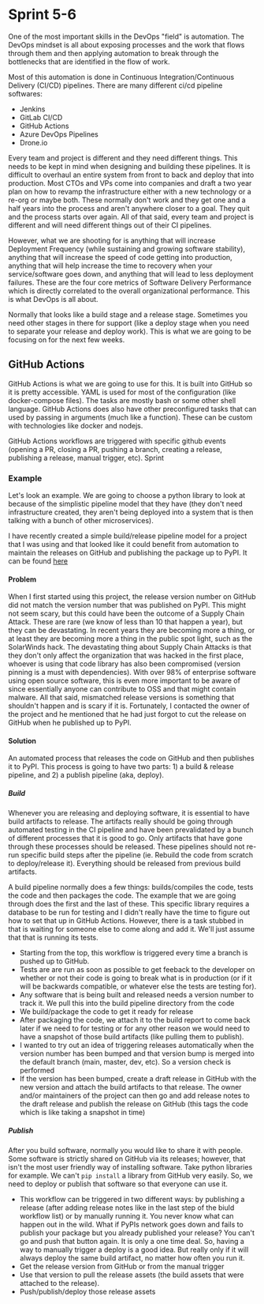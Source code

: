 # Sprint 5-6
One of the most important skills in the DevOps "field" is automation. The DevOps mindset is all
about exposing processes and the work that flows through them and then applying automation to break
through the bottlenecks that are identified in the flow of work. 

Most of this automation is done in Continuous Integration/Continuous Delivery (CI/CD) pipelines.
There are many different ci/cd pipeline softwares:

- Jenkins
- GitLab CI/CD
- GitHub Actions
- Azure DevOps Pipelines
- Drone.io

Every team and project is different and they need different things. This needs to be kept in mind 
when designing and building these pipelines. It is difficult to overhaul an entire system from 
front to back and deploy that into production. Most CTOs and VPs come into companies and draft a 
two year plan on how to revamp the infrastructure either with a new technology or a re-org or 
maybe both. These normally don't work and they get one and a half years into the process and aren't
anywhere closer to a goal. They quit and the process starts over again. All of that said, every team 
and project is different and will need different things out of their CI pipelines.

However, what we are shooting for is anything that will increase Deployment Frequency (while sustaining
and growing software stability), anything that will increase the speed of code getting into production,
anything that will help increase the time to recovery when your service/software goes down, and 
anything that will lead to less deployment failures. These are the four core metrics of Software
Delivery Performance which is directly correlated to the overall organizational performance. This is
what DevOps is all about.

Normally that looks like a build stage and a release stage. Sometimes you need other stages in there
for support (like a deploy stage when you need to separate your release and deploy work). This is what
we are going to be focusing on for the next few weeks.


## GitHub Actions
GitHub Actions is what we are going to use for this. It is built into GitHub so it is pretty
accessible. YAML is used for most of the configuration (like docker-compose files). The tasks are
mostly bash or some other shell language. GitHub Actions does also have other preconfigured tasks
that can used by passing in arguments (much like a function). These can be custom with technologies
like docker and nodejs.

GitHub Actions workflows are triggered with specific github events (opening a PR, closing a PR,
pushing a branch, creating a release, publishing a release, manual trigger, etc). Sprint


### Example
Let's look an example. We are going to choose a python library to look at because of the simplistic
pipeline model that they have (they don't need infrastructure created, they aren't being deployed
into a system that is then talking with a bunch of other microservices). 

I have recently created a simple build/release pipeline model for a project that I was using and that
looked like it could benefit from automation to maintain the releases on GitHub and publishing the 
package up to PyPI. It can be found [here](https://github.com/yfilali/graphql-pynamodb/pull/26/files)

#### Problem
When I first started using this project, the release version number on GitHub did not match the 
version number that was published on PyPI. This might not seem scary, but this could have been the 
outcome of a Supply Chain Attack. These are rare (we know of less than 10 that happen a year), but 
they can be devastating. In recent years they are becoming more a thing, or at least they are becoming
more a thing in the public spot light, such as the SolarWinds hack. The devastating thing about 
Supply Chain Attacks is that they don't only affect the organization that was hacked in the first place,
whoever is using that code library has also been compromised (version pinning is a must with 
dependencies). With over 98% of enterprise software using open source software, this is even more 
important to be aware of since essentially anyone can contribute to OSS and that might contain malware.
All that said, mismatched release versions is something that shouldn't happen and is scary if it is. 
Fortunately, I contacted the owner of the project and he mentioned that he had just forgot to cut the
release on GitHub when he published up to PyPI.

#### Solution
An automated process that releases the code on GitHub and then publishes it to PyPI. This process is
going to have two parts: 1) a build & release pipeline, and 2) a publish pipeline (aka, deploy).


##### Build
Whenever you are releasing and deploying software, it is essential to have build artifacts to release.
The artifacts really should be going through automated testing in the CI pipeline and have been 
prevalidated by a bunch of different processes that it is good to go. Only artifacts that have gone
through these processes should be released. These pipelines should not re-run specific build steps after
the pipeline (ie. Rebuild the code from scratch to deploy/release it). Everything should be released from
previous build artifacts.

A build pipeline normally does a few things: builds/compiles the code, tests the code and then packages
the code. The example that we are going through does the first and the last of these. This specific 
library requires a database to be run for testing and I didn't really have the time to figure out how
to set that up in GitHub Actions. However, there is a task stubbed in that is waiting for someone else
to come along and add it. We'll just assume that that is running its tests.

- Starting from the top, this workflow is triggered every time a branch is pushed up to GitHub. 
- Tests are are run as soon as possible to get feeback to the developer on whether or not their code is 
  going to break what is in production (or if it will be backwards compatible, or whatever else the tests 
  are testing for). 
- Any software that is being built and released needs a version number to track it. We pull this into 
  the build pipeline directory from the code
- We build/package the code to get it ready for release
- After packaging the code, we attach it to the build report to come back later if we need to for testing
  or for any other reason we would need to have a snapshot of those build artifacts (like pulling them
  to publish).
- I wanted to try out an idea of triggering releases automatically when the version number has been bumped
  and that version bump is merged into the default branch (main, master, dev, etc). So a version check is
  performed
- If the version has been bumped, create a draft release in GitHub with the new version and attach the 
  build artifacts to that release. The owner and/or maintainers of the project can then go and add release
  notes to the draft release and publish the release on GitHub (this tags the code which is like taking a
  snapshot in time)


##### Publish
After you build software, normally you would like to share it with people. Some software is strictly shared
on GitHub via its releases; however, that isn't the most user friendly way of installing software. Take
python libraries for example. We can't `pip install` a library from GitHub very easily. So, we need to 
deploy or publish that software so that everyone can use it.

- This workflow can be triggered in two different ways: by publishing a release (after adding release notes
  like in the last step of the biuld workflow list) or by manually running it. You never know what can 
  happen out in the wild. What if PyPIs network goes down and fails to publish your package but you already
  published your release? You can't go and push that button again. It is only a one time deal. So, having
  a way to manually trigger a deploy is a good idea. But really only if it will always deploy the same
  build artifact, no matter how often you run it.
- Get the release version from GitHub or from the manual trigger
- Use that version to pull the release assets (the build assets that were attached to the release).
- Push/publish/deploy those release assets
